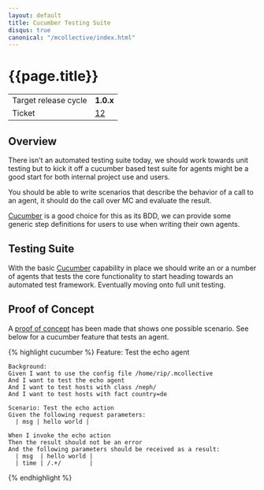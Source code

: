 ```yaml
---
layout: default
title: Cucumber Testing Suite
disqus: true
canonical: "/mcollective/index.html"
---
```


[PoC]: http://github.com/ripienaar/mcollective-cucumber
[Cucumber]: http://github.com/aslakhellesoy/cucumber

# {{page.title}}

|                    |         |
|--------------------|---------|
|Target release cycle|**1.0.x**|
|Ticket              |[12](http://code.google.com/p/mcollective/issues/detail?id=12)|

## Overview

There isn't an automated testing suite today, we should work towards unit testing but to kick it off a cucumber based test suite for agents might be a good start for both internal project use and users.

You should be able to write scenarios that describe the behavior of a call to an agent, it should do the call over MC and evaluate the result.

[Cucumber] is a good choice for this as its BDD, we can provide some generic step definitions for users to use when writing their own agents.

## Testing Suite

With the basic [Cucumber] capability in place we should write an or a number of agents that tests the core functionality to start heading towards an automated test framework.  Eventually moving onto full unit testing.

## Proof of Concept
A [proof of concept][PoC] has been made that shows one possible scenario. See below for a cucumber feature that tests an agent.

{% highlight cucumber %}
Feature: Test the echo agent

    Background:
	Given I want to use the config file /home/rip/.mcollective
	And I want to test the echo agent
	And I want to test hosts with class /neph/
	And I want to test hosts with fact country=de

    Scenario: Test the echo action
	Given the following request parameters:
	  | msg | hello world |

	When I invoke the echo action
	Then the result should not be an error
	And the following parameters should be received as a result:
	  | msg  | hello world |
	  | time | /.+/        |
{% endhighlight %}
